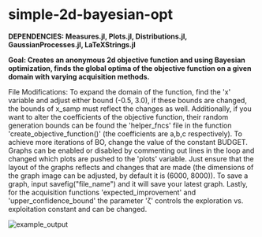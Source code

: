 # simple-2d-bayesian-opt
**DEPENDENCIES: Measures.jl, Plots.jl, Distributions.jl, GaussianProcesses.jl, LaTeXStrings.jl**

**Goal: Creates an anonymous 2d objective function and using Bayesian optimization, finds the global optima of the objective function on a given domain with varying acquisition methods.**

File Modifications: To expand the domain of the function, find the 'x' variable and adjust either bound (-0.5, 3.0), if these bounds are changed, the bounds of x_samp must reflect the changes as well. Additionally, if you want to alter the coefficients of the objective function, their random generation bounds can be found the 'helper_fncs' file in the function 'create_objective_function()' (the coefficients are a,b,c respectively). To achieve more iterations of BO, change the value of the constant BUDGET. Graphs can be enabled or disabled by commenting out lines in the loop and changed which plots are pushed to the 'plots' variable. Just ensure that the layout of the graphs reflects and changes that are made (the dimensions of the graph image can be adjusted, by default it is (6000, 8000)). To save a graph, input savefig("file_name") and it will save your latest graph. Lastly, for the acquisition functions 'expected_improvement' and 'upper_confidence_bound' the parameter 'ζ' controls the exploration vs. exploitation constant and can be changed.


![example_output](https://github.com/user-attachments/assets/5fc8bc7a-4316-4f2e-ac3c-96521c1044ea)
